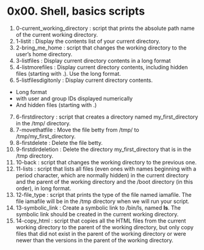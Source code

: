 # 0x00. Shell, basics scripts

1. 0-current_working_directory : script that prints the absolute path name of the current working directory.
2. 1-listit		    : Display the contents list of your current directory.
3. 2-bring_me_home	    : script that changes the working directory to the user’s home directory.
4. 3-listfiles		    : Display current directory contents in a long format
5. 4-listmorefiles	    : Display current directory contents, including hidden files (starting with .). Use the long format.
6. 5-listfilesdigitonly	    : Display current directory contents.
 * Long format
 * with user and group IDs displayed numerically
 * And hidden files (starting with .)
7. 6-firstdirectory	    : script that creates a directory named my_first_directory in the /tmp/ directory.
8. 7-movethatfile	    : Move the file betty from /tmp/ to /tmp/my_first_directory.
9. 8-firstdelete	    : Delete the file betty.
10. 9-firstdirdeletion	    : Delete the directory my_first_directory that is in the /tmp directory.
11. 10-back		    : script that changes the working directory to the previous one.
12. 11-lists		    : script that lists all files (even ones with names beginning with a period character, which are normally hidden) in the current directory and the parent of the working directory and the /boot directory (in this order), in long format.
13. 12-file_type	    : script that prints the type of the file named iamafile. The file iamafile will be in the /tmp directory when we will run your script.
14. 13-symbolic_link	    : Create a symbolic link to /bin/ls, named __ls__. The symbolic link should be created in the current working directory.
15. 14-copy_html	    : script that copies all the HTML files from the current working directory to the parent of the working directory, but only copy files that did not exist in the parent of the working directory or were newer than the versions in the parent of the working directory.
